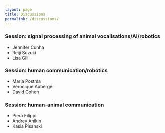 ```yaml
---
layout: page
title: Discussions
permalink: /discussions/
---
```



### Session: signal processing of animal vocalisations/AI/robotics
-	Jennifer Cunha 
-	Reiji Suzuki 
-	Lisa Gill


### Session: human communication/robotics
-	Maria Postma 
-	Véronique Aubergé 
- David Cohen

### Session: human-animal communication
-	Piera Filippi 
-	Andrey Anikin 
- Kasia Pisanski
